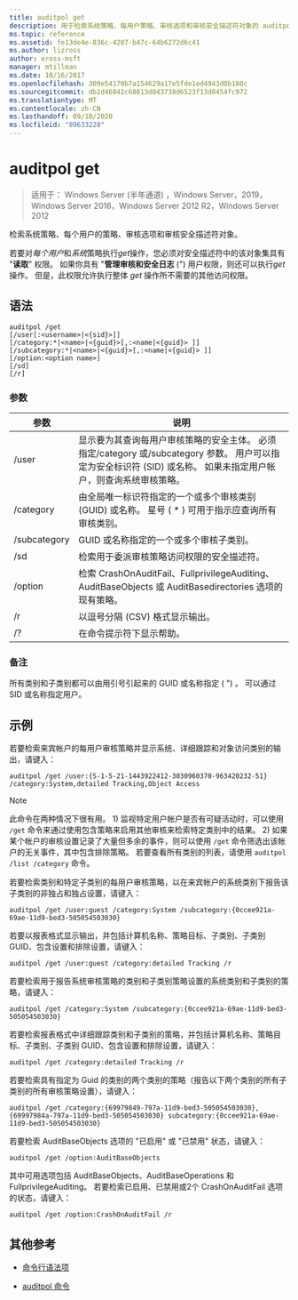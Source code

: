 ```yaml
---
title: auditpol get
description: 用于检索系统策略、每用户策略、审核选项和审核安全描述符对象的 auditpol get 命令的参考文章。
ms.topic: reference
ms.assetid: fe13de4e-836c-4207-b47c-64b6272d6c41
ms.author: lizross
author: eross-msft
manager: mtillman
ms.date: 10/16/2017
ms.openlocfilehash: 309e54170b7a154629a17e5fde1ed4943d0b180c
ms.sourcegitcommit: db2d46842c68813d043738d6523f13d8454fc972
ms.translationtype: MT
ms.contentlocale: zh-CN
ms.lasthandoff: 09/10/2020
ms.locfileid: "89633228"
---
```

# <a name="auditpol-get"></a>auditpol get

> 适用于： Windows Server (半年通道) ，Windows Server，2019，Windows Server 2016，Windows Server 2012 R2，Windows Server 2012

检索系统策略、每个用户的策略、审核选项和审核安全描述符对象。

若要对*每个用户*和*系统*策略执行*get*操作，您必须对安全描述符中的该对象集具有 "**读取**" 权限。 如果你具有 "**管理审核和安全日志** (") 用户权限，则还可以执行*get*操作。 但是，此权限允许执行整体 *get* 操作所不需要的其他访问权限。

## <a name="syntax"></a>语法

```
auditpol /get
[/user[:<username>|<{sid}>]]
[/category:*|<name>|<{guid}>[,:<name|<{guid}> ]]
[/subcategory:*|<name>|<{guid}>[,:<name|<{guid}> ]]
[/option:<option name>]
[/sd]
[/r]
```

### <a name="parameters"></a>参数

| 参数 | 说明 |
| --------- | ----------- |
| /user | 显示要为其查询每用户审核策略的安全主体。 必须指定/category 或/subcategory 参数。 用户可以指定为安全标识符 (SID) 或名称。 如果未指定用户帐户，则查询系统审核策略。 |
| /category | 由全局唯一标识符指定的一个或多个审核类别 (GUID) 或名称。 星号 ( * ) 可用于指示应查询所有审核类别。 |
| /subcategory | GUID 或名称指定的一个或多个审核子类别。 |
| /sd | 检索用于委派审核策略访问权限的安全描述符。 |
| /option | 检索 CrashOnAuditFail、FullprivilegeAuditing、AuditBaseObjects 或 AuditBasedirectories 选项的现有策略。 |
| /r | 以逗号分隔 (CSV) 格式显示输出。 |
| /? | 在命令提示符下显示帮助。 |

### <a name="remarks"></a>备注

所有类别和子类别都可以由用引号引起来的 GUID 或名称指定 ( ") 。 可以通过 SID 或名称指定用户。

## <a name="examples"></a>示例

若要检索来宾帐户的每用户审核策略并显示系统、详细跟踪和对象访问类别的输出，请键入：

```
auditpol /get /user:{S-1-5-21-1443922412-3030960370-963420232-51} /category:System,detailed Tracking,Object Access
```

> [!NOTE]
> 此命令在两种情况下很有用。 1) 监视特定用户帐户是否有可疑活动时，可以使用 `/get` 命令来通过使用包含策略来启用其他审核来检索特定类别中的结果。 2) 如果某个帐户的审核设置记录了大量但多余的事件，则可以使用 `/get` 命令筛选出该帐户的无关事件，其中包含排除策略。 若要查看所有类别的列表，请使用 `auditpol /list /category` 命令。

若要检索类别和特定子类别的每用户审核策略，以在来宾帐户的系统类别下报告该子类别的非独占和独占设置，请键入：

```
auditpol /get /user:guest /category:System /subcategory:{0ccee921a-69ae-11d9-bed3-505054503030}
```

若要以报表格式显示输出，并包括计算机名称、策略目标、子类别、子类别 GUID、包含设置和排除设置，请键入：

```
auditpol /get /user:guest /category:detailed Tracking /r
```

若要检索用于报告系统审核策略的类别和子类别策略设置的系统类别和子类别的策略，请键入：

```
auditpol /get /category:System /subcategory:{0ccee921a-69ae-11d9-bed3-505054503030}
```

若要检索报表格式中详细跟踪类别和子类别的策略，并包括计算机名称、策略目标、子类别、子类别 GUID、包含设置和排除设置，请键入：

```
auditpol /get /category:detailed Tracking /r
```

若要检索具有指定为 Guid 的类别的两个类别的策略（报告以下两个类别的所有子类别的所有审核策略设置），请键入：

```
auditpol /get /category:{69979849-797a-11d9-bed3-505054503030},{69997984a-797a-11d9-bed3-505054503030} subcategory:{0ccee921a-69ae-11d9-bed3-505054503030}
```

若要检索 AuditBaseObjects 选项的 "已启用" 或 "已禁用" 状态，请键入：

```
auditpol /get /option:AuditBaseObjects
```

其中可用选项包括 AuditBaseObjects、AuditBaseOperations 和 FullprivilegeAuditing。 若要检索已启用、已禁用或2个 CrashOnAuditFail 选项的状态，请键入：

```
auditpol /get /option:CrashOnAuditFail /r
```

## <a name="additional-references"></a>其他参考

- [命令行语法项](command-line-syntax-key.md)

- [auditpol 命令](auditpol.md)
